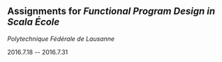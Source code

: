 ## Assignments for _*Functional Program Design in Scala École*_ 
*Polytechnique Fédérale de Lausanne*

2016.7.18 -- 2016.7.31
